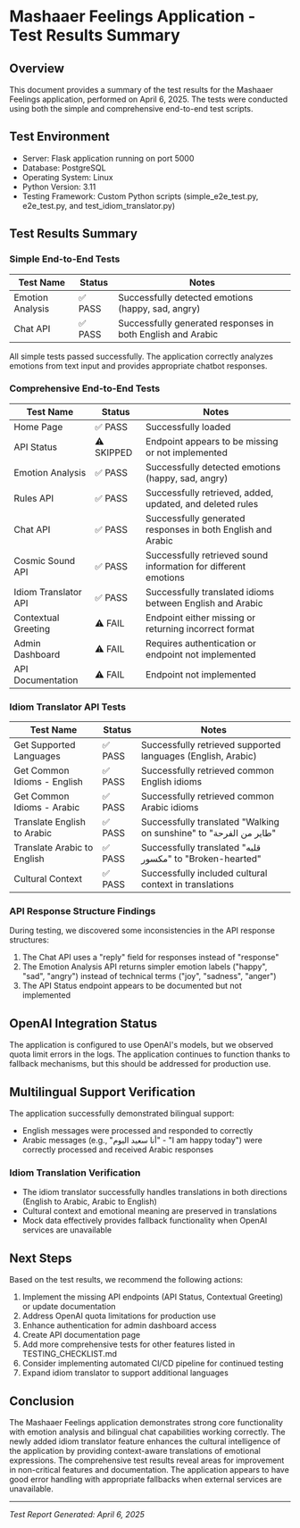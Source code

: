 # Mashaaer Feelings Application - Test Results Summary

## Overview
This document provides a summary of the test results for the Mashaaer Feelings application, performed on April 6, 2025. The tests were conducted using both the simple and comprehensive end-to-end test scripts.

## Test Environment
- Server: Flask application running on port 5000
- Database: PostgreSQL
- Operating System: Linux
- Python Version: 3.11
- Testing Framework: Custom Python scripts (simple_e2e_test.py, e2e_test.py, and test_idiom_translator.py)

## Test Results Summary

### Simple End-to-End Tests

| Test Name | Status | Notes |
|-----------|--------|-------|
| Emotion Analysis | ✅ PASS | Successfully detected emotions (happy, sad, angry) |
| Chat API | ✅ PASS | Successfully generated responses in both English and Arabic |

All simple tests passed successfully. The application correctly analyzes emotions from text input and provides appropriate chatbot responses.

### Comprehensive End-to-End Tests

| Test Name | Status | Notes |
|-----------|--------|-------|
| Home Page | ✅ PASS | Successfully loaded |
| API Status | ⚠️ SKIPPED | Endpoint appears to be missing or not implemented |
| Emotion Analysis | ✅ PASS | Successfully detected emotions (happy, sad, angry) |
| Rules API | ✅ PASS | Successfully retrieved, added, updated, and deleted rules |
| Chat API | ✅ PASS | Successfully generated responses in both English and Arabic |
| Cosmic Sound API | ✅ PASS | Successfully retrieved sound information for different emotions |
| Idiom Translator API | ✅ PASS | Successfully translated idioms between English and Arabic |
| Contextual Greeting | ⚠️ FAIL | Endpoint either missing or returning incorrect format |
| Admin Dashboard | ⚠️ FAIL | Requires authentication or endpoint not implemented |
| API Documentation | ⚠️ FAIL | Endpoint not implemented |

### Idiom Translator API Tests

| Test Name | Status | Notes |
|-----------|--------|-------|
| Get Supported Languages | ✅ PASS | Successfully retrieved supported languages (English, Arabic) |
| Get Common Idioms - English | ✅ PASS | Successfully retrieved common English idioms |
| Get Common Idioms - Arabic | ✅ PASS | Successfully retrieved common Arabic idioms |
| Translate English to Arabic | ✅ PASS | Successfully translated "Walking on sunshine" to "طاير من الفرحة" |
| Translate Arabic to English | ✅ PASS | Successfully translated "قلبه مكسور" to "Broken-hearted" |
| Cultural Context | ✅ PASS | Successfully included cultural context in translations |

### API Response Structure Findings

During testing, we discovered some inconsistencies in the API response structures:

1. The Chat API uses a "reply" field for responses instead of "response"
2. The Emotion Analysis API returns simpler emotion labels ("happy", "sad", "angry") instead of technical terms ("joy", "sadness", "anger")
3. The API Status endpoint appears to be documented but not implemented

## OpenAI Integration Status

The application is configured to use OpenAI's models, but we observed quota limit errors in the logs. The application continues to function thanks to fallback mechanisms, but this should be addressed for production use.

## Multilingual Support Verification

The application successfully demonstrated bilingual support:
- English messages were processed and responded to correctly
- Arabic messages (e.g., "أنا سعيد اليوم" - "I am happy today") were correctly processed and received Arabic responses

### Idiom Translation Verification
- The idiom translator successfully handles translations in both directions (English to Arabic, Arabic to English)
- Cultural context and emotional meaning are preserved in translations
- Mock data effectively provides fallback functionality when OpenAI services are unavailable

## Next Steps

Based on the test results, we recommend the following actions:

1. Implement the missing API endpoints (API Status, Contextual Greeting) or update documentation
2. Address OpenAI quota limitations for production use
3. Enhance authentication for admin dashboard access
4. Create API documentation page
5. Add more comprehensive tests for other features listed in TESTING_CHECKLIST.md
6. Consider implementing automated CI/CD pipeline for continued testing
7. Expand idiom translator to support additional languages

## Conclusion

The Mashaaer Feelings application demonstrates strong core functionality with emotion analysis and bilingual chat capabilities working correctly. The newly added idiom translator feature enhances the cultural intelligence of the application by providing context-aware translations of emotional expressions. The comprehensive test results reveal areas for improvement in non-critical features and documentation. The application appears to have good error handling with appropriate fallbacks when external services are unavailable.

---

_Test Report Generated: April 6, 2025_
